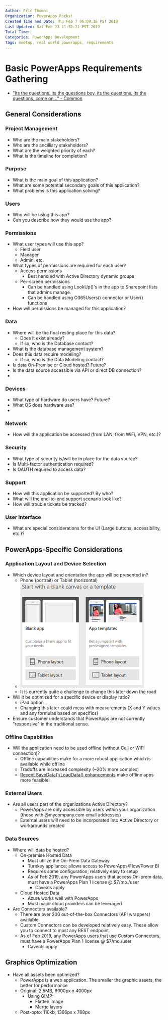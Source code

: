 ```yaml
---
Author: Eric Thomas
Organization: PowerApps.Rocks!
Created Time and Date: Thu Feb 7 06:09:16 PST 2019
Last Updated: Sat Feb 23 11:32:21 PST 2019
Total Time:
Categories: PowerApps Development
Tags: meetup, real world powerapps, requirements
---
```


# Basic PowerApps Requirements Gathering

- ["Its the questions, its the questions boy, its the questions, its the questions, come on..." - Common](https://www.youtube.com/watch?v=7QUVNcQdTxo)

## General Considerations

### Project Management

- Who are the main stakeholders?
- Who are the ancilliary stakeholders?
- What are the weighted priority of each?
- What is the timeline for completion?

### Purpose

- What is the main goal of this application?
- What are some potential secondary goals of this application?
- What problems is this application solving?

### Users

- Who will be using this app?
- Can you describe how they would use the app?

### Permissions

- What user types will use this app?
    - Field user
    - Manager
    - Admin, etc.
- What types of permissions are required for each user?
    - Access permissions
        - Best handled with Active Directory dynamic groups
    - Per-screen permissions
        - Can be handled using LookUp()'s in the app to Sharepoint lists that admins manage.
        - Can be handled using O365Users() connector or User() functions
- How will permissions be managed for this application?

### Data

- Where will be the final resting place for this data?
    - Does it exist already?
    - If so, who is the Database contact?
- What is the database management system?
- Does this data require modeling?
    - If so, who is the Data Modeling contact?
- Is data On-Premise or Cloud hosted? Future?
- Is the data source accessible via API or direct DB connection?
- 

### Devices

- What type of hardware do users have? Future?
- What OS does hardware use?
- 

### Network

- How will the application be accessed (from LAN, from WiFi, VPN, etc.)?

### Security

- What type of security is/will be in place for the data source?
- Is Multi-factor authentication required? 
- Is OAUTH required to access data?

### Support

- How will this application be supported? By who?
- What will the end-to-end support scenario look like? 
- How will trouble tickets be tracked?

### User Interface

- What are special considerations for the UI (Large buttons, accessibility, etc.)?

## PowerApps-Specific Considerations

### Application Layout and Device Selection

- Which device layout and orientation the app will be presented in?
    - Phone (portrait) or Tablet (horizontal)
    - ![](2018-11-28-15-32-01.png)
    - It is currently quite a challenge to change this later down the road
- Will it be optimized for a specific device or display ratio?
    - iPad option
    - Changing this later could mess with measurements (X and Y values and any formulas based on specifics)
- Ensure customer understands that PowerApps are not currently "responsive" in the traditional sense.

### Offline Capabilities

- Will the application need to be used offline (without Cell or WiFi connection)?
    - Offline capabilities make for a more robust application which is available while offline
    - Tradoffs are increased complexity (~20% more complex)
    - [Recent SaveData()/LoadData() enhancements](https://powerapps.microsoft.com/en-us/blog/savedata-and-loaddata-unleashed/) make offline apps more feasible!

### External Users

- Are all users part of the organizations Active Directory?
    - PowerApps are only accessible by users within your organization (those with @mycompany.com email addresses)
    - External users will need to be incorporated into Active Directory or workarounds created

### Data Sources

- Where will data be hosted?
    - On-premise Hosted Data
        - Must utilize the On-Prem Data Gateway
        - Turnkey appliance; allows access to PowerApps/Flow/Power BI
        - Requires some configuration; relatively easy to setup
        - As of Feb 2019, any PowerApps users that access On-prem data, must have a PowerApps Plan 1 license @ $7/mo./user
            - Caveats apply
    - Cloud Hosted Data
        - Azure works well with PowerApps
        - Most major cloud providers can be leveraged
- Are Connectors available?
    - There are over 200 out-of-the-box Connectors (API wrappers) available
    - Custom Connectors can be developed relatively easy. These allow you to connect to most any REST endpoint.
    - As of Feb 2019, any PowerApps users that use Custom Connectors, must have a PowerApps Plan 1 license @ $7/mo./user
        - Caveats apply

## Graphics Optimization

- Have all assets been optimized?
    - PowerApps is a web application. The smaller the graphic assets, the better for performance
    - Original: 2.5MB, 6000px x 4000px
        - Using GIMP: 
            - Flatten image
            - Merge layers
    - Post-opto: 110kb, 1366px x 768px